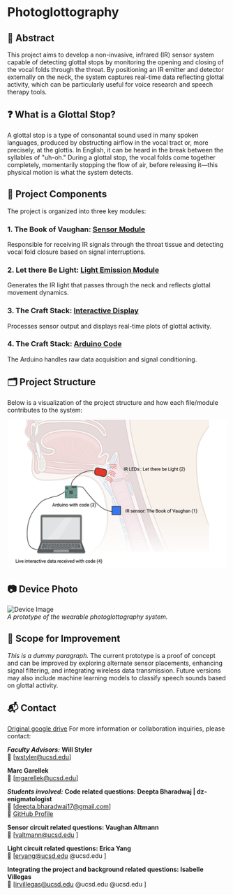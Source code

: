 # Photoglottography

## 📌 Abstract
This project aims to develop a non-invasive, infrared (IR) sensor system capable of detecting glottal stops by monitoring the opening and closing of the vocal folds through the throat. By positioning an IR emitter and detector externally on the neck, the system captures real-time data reflecting glottal activity, which can be particularly useful for voice research and speech therapy tools.


## ❓ What is a Glottal Stop?
A glottal stop is a type of consonantal sound used in many spoken languages, produced by obstructing airflow in the vocal tract or, more precisely, at the glottis. In English, it can be heard in the break between the syllables of "uh-oh." During a glottal stop, the vocal folds come together completely, momentarily stopping the flow of air, before releasing it—this physical motion is what the system detects.


## 🔧 Project Components

The project is organized into three key modules:

### 1. The Book of Vaughan: [Sensor Module](https://github.com/dz-enigmatologist/Photoglottography/blob/main/The%20Book%20of%20Vaughan%20OG.pdf)
Responsible for receiving IR signals through the throat tissue and detecting vocal fold closure based on signal interruptions.

### 2. Let there Be Light: [Light Emission Module](https://github.com/dz-enigmatologist/Photoglottography/blob/main/Let%20There%20be%20Light.pdf)
Generates the IR light that passes through the neck and reflects glottal movement dynamics.

### 3. The Craft Stack: [Interactive Display](https://github.com/dz-enigmatologist/Photoglottography/blob/main/The%20Craft%20Stack/python_code_lights_sensor.ipynb)
Processes sensor output and displays real-time plots of glottal activity. 

### 4. The Craft Stack: [Arduino Code](https://github.com/dz-enigmatologist/Photoglottography/blob/main/The%20Craft%20Stack/arduino_code.ino)
The Arduino handles raw data acquisition and signal conditioning.


## 🗂️ Project Structure

Below is a visualization of the project structure and how each file/module contributes to the system:

![Project Visualization](https://github.com/dz-enigmatologist/Photoglottography/blob/main/Diagram%20of%20Project%20folders.png) 

## 📷 Device Photo

![Device Image](path/to/device-photo.jpg)  
*A prototype of the wearable photoglottography system.*


## 🚀 Scope for Improvement

*This is a dummy paragraph.* The current prototype is a proof of concept and can be improved by exploring alternate sensor placements, enhancing signal filtering, and integrating wireless data transmission. Future versions may also include machine learning models to classify speech sounds based on glottal activity.


## 📬 Contact

[Original google drive](https://drive.google.com/drive/folders/1_Va6REhuKCYwrKl3kBNBWOJkdkvQYXuF)
For more information or collaboration inquiries, please contact:

***Faculty Advisors:***
**Will Styler**  
📧 [wstyler@ucsd.edu] 

**Marc Garellek**  
📧 [mgarellek@ucsd.edu] 

***Students involved:***
**Code related questions: Deepta Bharadwaj | dz-enigmatologist**  
📧 [deepta.bharadwaj17@gmail.com]  
🔗 [GitHub Profile](https://github.com/dz-enigmatologist)

**Sensor circuit related questions: Vaughan Altmann**  
📧 [valtmann@ucsd.edu ]  

**Light circuit related questions: Erica Yang**  
📧 [eryang@ucsd.edu @ucsd.edu ]  

**Integrating the project and background related questions: Isabelle Villegas**  
📧 [irvillegas@ucsd.edu @ucsd.edu @ucsd.edu ]  